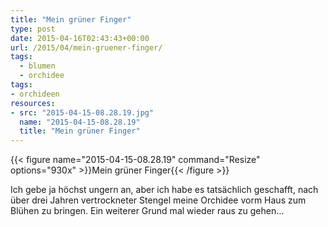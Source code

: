 ```yaml
---
title: "Mein grüner Finger"
type: post
date: 2015-04-16T02:43:43+00:00
url: /2015/04/mein-gruener-finger/
tags:
  - blumen
  - orchidee
tags:
- orchideen
resources:
- src: "2015-04-15-08.28.19.jpg"
  name: "2015-04-15-08.28.19"
  title: "Mein grüner Finger"
---
```


{{< figure name="2015-04-15-08.28.19" command="Resize" options="930x" >}}Mein grüner Finger{{< /figure >}}

Ich gebe ja höchst ungern an, aber ich habe es tatsächlich geschafft, nach über drei Jahren vertrockneter Stengel meine Orchidee vorm Haus zum Blühen zu bringen. Ein weiterer Grund mal wieder raus zu gehen...
